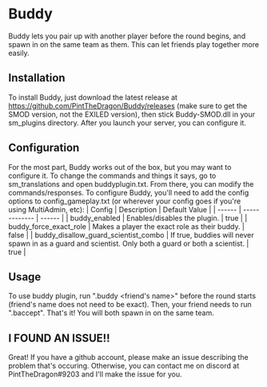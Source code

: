 # Buddy
Buddy lets you pair up with another player before the round begins, and spawn in on the same team as them. This can let friends play together more easily.

## Installation
To install Buddy, just download the latest release at https://github.com/PintTheDragon/Buddy/releases (make sure to get the SMOD version, not the EXILED version), then stick Buddy-SMOD.dll in your sm_plugins directory. After you launch your server, you can configure it.

## Configuration
For the most part, Buddy works out of the box, but you may want to configure it. To change the commands and things it says, go to sm_translations and open buddyplugin.txt. From there, you can modify the commands/responses.
To configure Buddy, you'll need to add the config options to config_gameplay.txt (or wherever your config goes if you're using MultiAdmin, etc):
| Config | Description | Default Value |
| ------ | ------------- | ------ |
| buddy_enabled | Enables/disables the plugin. | true |
| buddy_force_exact_role | Makes a player the exact role as their buddy. | false |
| buddy_disallow_guard_scientist_combo | If true, buddies will never spawn in as a guard and scientist. Only both a guard or both a scientist. | true |

## Usage
To use buddy plugin, run ".buddy <friend's name>" before the round starts (friend's name does not need to be exact). Then, your friend needs to run ".baccept". That's it! You will both spawn in on the same team.

## I FOUND AN ISSUE!!
Great! If you have a github account, please make an issue describing the problem that's occuring. Otherwise, you can contact me on discord at PintTheDragon#9203 and I'll make the issue for you.
